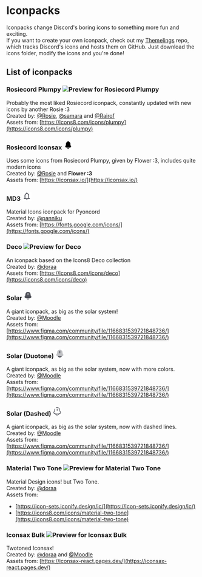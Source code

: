 <!-- docs/ICONPACKS.md is auto-generated, don't edit it manually -->

# Iconpacks

Iconpacks change Discord's boring icons to something more fun and exciting.  
If you want to create your own iconpack, check out my [Themelings](https://github.com/nexpid/Themelings/tree/data) repo, which tracks Discord's icons and hosts them on GitHub. Just download the icons folder, modify the icons and you're done!

## List of iconpacks

### Rosiecord Plumpy <img src="https://raw.githubusercontent.com/Rairof/discord-iconpacks/main/Packs/Plumpy/design/components/Icon/native/redesign/generated/images/BellIcon.png" alt="Preview for Rosiecord Plumpy" width=24 height=24 />

Probably the most liked Rosiecord iconpack, constantly updated with new icons by another Rosie :3  
Created by: [@Rosie](https://discord.com/users/581573474296791211), [@samara](https://discord.com/users/1236648613145346203) and [@Rairof](https://discord.com/users/923212189123346483)  
Assets from: [https://icons8.com/icons/plumpy](https://icons8.com/icons/plumpy)  

### Rosiecord Iconsax <img src="https://raw.githubusercontent.com/mudaranrhiod/discord-iconpacks/master/plus/iconsax/design/components/Icon/native/redesign/generated/images/BellIcon@2x.png" alt="Preview for Rosiecord Iconsax" width=24 height=24 />

Uses some icons from Rosiecord Plumpy, given by Flower :3, includes quite modern icons  
Created by: [@Rosie](https://discord.com/users/581573474296791211) and **Flower :3**  
Assets from: [https://iconsax.io/](https://iconsax.io/)  

### MD3 <img src="https://raw.githubusercontent.com/Panniku/vd-iconpacks/master/Packs/MaterialDesign3/design/components/Icon/native/redesign/generated/images/BellIcon.png" alt="Preview for MD3" width=24 height=24 />

Material Icons iconpack for Pyoncord  
Created by: [@panniku](https://discord.com/users/703634705152606318)  
Assets from: [https://fonts.google.com/icons/](https://fonts.google.com/icons/)  

### Deco <img src="https://raw.githubusercontent.com/dora727/doraa-pyoncordstuff/master/Packs/Deco/design/components/Icon/native/redesign/generated/images/BellIcon.png" alt="Preview for Deco" width=24 height=24 />

An iconpack based on the Icons8 Deco collection  
Created by: [@doraa](https://discord.com/users/455513497288310785)  
Assets from: [https://icons8.com/icons/deco](https://icons8.com/icons/deco)  

### Solar <img src="https://raw.githubusercontent.com/mudaranrhiod/discord-iconpacks/master/plus/solar/design/components/Icon/native/redesign/generated/images/BellIcon.png" alt="Preview for Solar" width=24 height=24 />

A giant iconpack, as big as the solar system!  
Created by: [@Moodle](https://discord.com/users/807170846497570848)  
Assets from: [https://www.figma.com/community/file/1166831539721848736/](https://www.figma.com/community/file/1166831539721848736/)  

### Solar (Duotone) <img src="https://raw.githubusercontent.com/mudaranrhiod/discord-iconpacks/master/plus/solar-duotone/design/components/Icon/native/redesign/generated/images/BellIcon.png" alt="Preview for Solar (Duotone)" width=24 height=24 />

A giant iconpack, as big as the solar system, now with more colors.  
Created by: [@Moodle](https://discord.com/users/807170846497570848)  
Assets from: [https://www.figma.com/community/file/1166831539721848736/](https://www.figma.com/community/file/1166831539721848736/)  

### Solar (Dashed) <img src="https://raw.githubusercontent.com/mudaranrhiod/discord-iconpacks/master/plus/solar-broken/design/components/Icon/native/redesign/generated/images/BellIcon.png" alt="Preview for Solar (Dashed)" width=24 height=24 />

A giant iconpack, as big as the solar system, now with dashed lines.  
Created by: [@Moodle](https://discord.com/users/807170846497570848)  
Assets from: [https://www.figma.com/community/file/1166831539721848736/](https://www.figma.com/community/file/1166831539721848736/)  

### Material Two Tone <img src="https://raw.githubusercontent.com/dora727/doraa-pyoncordstuff/master/Packs/MaterialTwoTone/design/components/Icon/native/redesign/generated/images/BellIcon.png" alt="Preview for Material Two Tone" width=24 height=24 />

Material Design icons! but Two Tone.  
Created by: [@doraa](https://discord.com/users/455513497288310785)  
Assets from:

- [https://icon-sets.iconify.design/ic/](https://icon-sets.iconify.design/ic/)
- [https://icons8.com/icons/material-two-tone](https://icons8.com/icons/material-two-tone)  

### Iconsax Bulk <img src="https://raw.githubusercontent.com/dora727/doraa-pyoncordstuff/master/Packs/IconsaxBulk/design/components/Icon/native/redesign/generated/images/BellIcon.png" alt="Preview for Iconsax Bulk" width=24 height=24 />

Twotoned Iconsax!  
Created by: [@doraa](https://discord.com/users/455513497288310785) and [@Moodle](https://discord.com/users/807170846497570848)  
Assets from: [https://iconsax-react.pages.dev/](https://iconsax-react.pages.dev/)  
